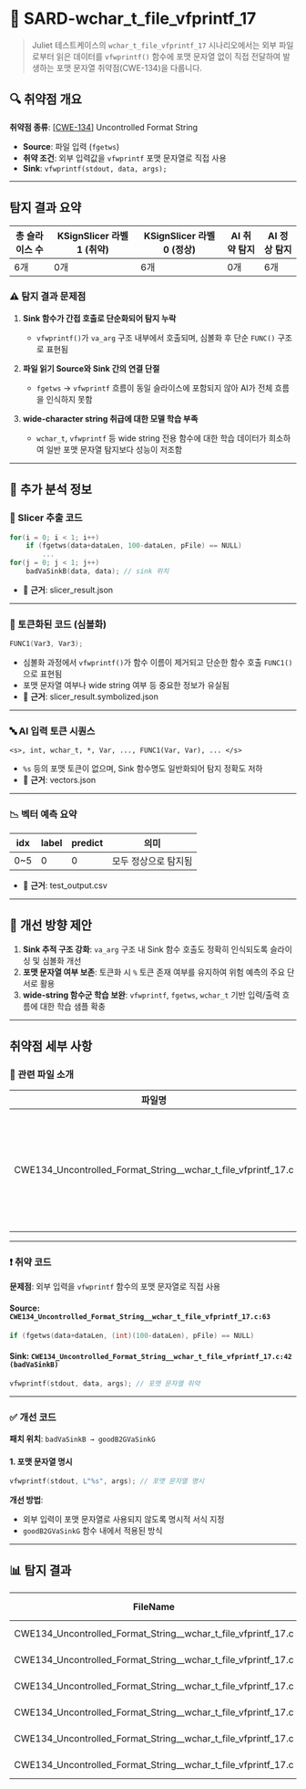 # 📁 SARD-wchar_t_file_vfprintf_17

> Juliet 테스트케이스의 `wchar_t_file_vfprintf_17` 시나리오에서는 외부 파일로부터 읽은 데이터를 `vfwprintf()` 함수에 포맷 문자열 없이 직접 전달하여 발생하는 포맷 문자열 취약점(CWE-134)을 다룹니다.

## 🔍 취약점 개요

**취약점 종류**: [[CWE-134](https://cwe.mitre.org/data/definitions/134.html)] Uncontrolled Format String  
* **Source**: 파일 입력 (`fgetws`)  
* **취약 조건**: 외부 입력값을 `vfwprintf` 포맷 문자열로 직접 사용  
* **Sink**: `vfwprintf(stdout, data, args);`

---

## 탐지 결과 요약

| 총 슬라이스 수 | KSignSlicer 라벨 1 (취약) | KSignSlicer 라벨 0 (정상) | AI 취약 탐지 | AI 정상 탐지 |
|----------------|---------------------------|----------------------------|---------------|---------------|
| 6개            | 0개                       | 6개                        | 0개           | 6개           |

### ⚠️ 탐지 결과 문제점

1. **Sink 함수가 간접 호출로 단순화되어 탐지 누락**  
   - `vfwprintf()`가 `va_arg` 구조 내부에서 호출되며, 심볼화 후 단순 `FUNC()` 구조로 표현됨

2. **파일 읽기 Source와 Sink 간의 연결 단절**  
   - `fgetws` → `vfwprintf` 흐름이 동일 슬라이스에 포함되지 않아 AI가 전체 흐름을 인식하지 못함

3. **wide-character string 취급에 대한 모델 학습 부족**  
   - `wchar_t`, `vfwprintf` 등 wide string 전용 함수에 대한 학습 데이터가 희소하여 일반 포맷 문자열 탐지보다 성능이 저조함

---

## 🧠 추가 분석 정보

### 🔎 Slicer 추출 코드
```c
for(i = 0; i < 1; i++)
    if (fgetws(data+dataLen, 100-dataLen, pFile) == NULL)
        ...
for(j = 0; j < 1; j++)
    badVaSinkB(data, data); // sink 위치
```
- 📄 **근거**: slicer_result.json

---

### 🧩 토큰화된 코드 (심볼화)
```c
FUNC1(Var3, Var3);
```
- 심볼화 과정에서 `vfwprintf()`가 함수 이름이 제거되고 단순한 함수 호출 `FUNC1()`으로 표현됨
- 포맷 문자열 여부나 wide string 여부 등 중요한 정보가 유실됨
- 📄 **근거**: slicer_result.symbolized.json

---

### 🔤 AI 입력 토큰 시퀀스
```
<s>, int, wchar_t, *, Var, ..., FUNC1(Var, Var), ... </s>
```
- `%s` 등의 포맷 토큰이 없으며, Sink 함수명도 일반화되어 탐지 정확도 저하
- 📄 **근거**: vectors.json

---

### 📉 벡터 예측 요약

| idx | label | predict | 의미 |
|-----|-------|---------|------|
| 0~5 | 0     | 0       | 모두 정상으로 탐지됨

- 📄 **근거**: test_output.csv

---

## 🧪 개선 방향 제안

1. **Sink 추적 구조 강화**: `va_arg` 구조 내 Sink 함수 호출도 정확히 인식되도록 슬라이싱 및 심볼화 개선  
2. **포맷 문자열 여부 보존**: 토큰화 시 `%` 토큰 존재 여부를 유지하여 위험 예측의 주요 단서로 활용  
3. **wide-string 함수군 학습 보완**: `vfwprintf`, `fgetws`, `wchar_t` 기반 입력/출력 흐름에 대한 학습 샘플 확충

---

## 취약점 세부 사항

### 📁 관련 파일 소개

| 파일명 | 설명 |
|--------|------|
| CWE134_Uncontrolled_Format_String__wchar_t_file_vfprintf_17.c | 파일 입력 기반 wide-character 문자열을 포맷 문자열로 사용하는 테스트 코드 |

---

### ❗️ 취약 코드

**문제점**: 외부 입력을 `vfwprintf` 함수의 포맷 문자열로 직접 사용

#### Source: `CWE134_Uncontrolled_Format_String__wchar_t_file_vfprintf_17.c:63`
```c
if (fgetws(data+dataLen, (int)(100-dataLen), pFile) == NULL)
```

#### Sink: `CWE134_Uncontrolled_Format_String__wchar_t_file_vfprintf_17.c:42 (badVaSinkB)`
```c
vfwprintf(stdout, data, args); // 포맷 문자열 취약
```

---

### ✅ 개선 코드

**패치 위치**: `badVaSinkB → goodB2GVaSinkG`

#### 1. 포맷 문자열 명시
```c
vfwprintf(stdout, L"%s", args); // 포맷 문자열 명시
```

**개선 방법**:
- 외부 입력이 포맷 문자열로 사용되지 않도록 명시적 서식 지정
- `goodB2GVaSinkG` 함수 내에서 적용된 방식

---


## 📊 탐지 결과

|FileName|Caller|Source|Sink|idx|CWE-ID|category|criterion|line|label|predict|
|--------|------|------|----|---|------|--------|---------|----|-----|-------|
|CWE134_Uncontrolled_Format_String__wchar_t_file_vfprintf_17.c|CWE134_Uncontrolled_Format_String__wchar_t_file_vfprintf_17_bad|False|True|0|CWE-134|CallExpression|wcslen|54|0|0|
|CWE134_Uncontrolled_Format_String__wchar_t_file_vfprintf_17.c|CWE134_Uncontrolled_Format_String__wchar_t_file_vfprintf_17_bad|False|True|1|CWE-134|CallExpression|fopen|59|0|0|
|CWE134_Uncontrolled_Format_String__wchar_t_file_vfprintf_17.c|CWE134_Uncontrolled_Format_String__wchar_t_file_vfprintf_17_bad|False|True|2|CWE-134|CallExpression|fclose|69|0|0|
|CWE134_Uncontrolled_Format_String__wchar_t_file_vfprintf_17.c|goodB2G|False|True|3|CWE-134|CallExpression|wcslen|106|0|0|
|CWE134_Uncontrolled_Format_String__wchar_t_file_vfprintf_17.c|goodB2G|False|True|4|CWE-134|CallExpression|fopen|111|0|0|
|CWE134_Uncontrolled_Format_String__wchar_t_file_vfprintf_17.c|goodB2G|False|True|5|CWE-134|CallExpression|fclose|121|0|0|
